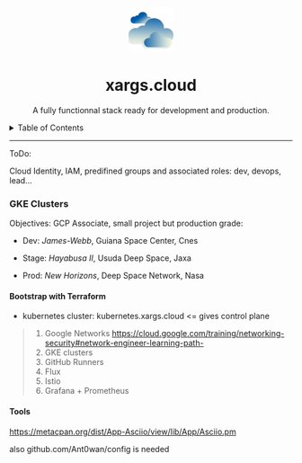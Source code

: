 <!-- TITLE -->
<br />
<div align="center">
  <img src="logo.png" alt="Logo" width="80" height="80">
  <h1 align="center">xargs.cloud</h3>
  <p align="center">
	A fully functionnal stack ready for development and production.
  </p>
</div>


<!-- TABLE OF CONTENTS -->
<details>
  <summary>Table of Contents</summary>
  <ol>
    <li>
      <a href="#Clusters">GKE Clusters</a>
      <ul>
        <li><a href="#dev.xargs.cloud">dev.xargs.cloud</a></li>
        <li><a href="#stage.xargs.cloud">stage.xargs.cloud</a></li>
        <li><a href="#prod.xargs.cloud">prod.xargs.cloud</a></li>
      </ul>
    </li>
    <li>
      <a href="#Repository">Repository</a>
      <ul>
        <li><a href="#gitlab">Gitlab</a></li>
        <li><a href="#ci">Gitlab CI</a></li>
      </ul>
    </li>
    <li><a href="#flux">Flux CD</a></li>
    <li><a href="#roadmap">Roadmap</a></li>
    <li><a href="#contributing">Contributing</a></li>
    <li><a href="#license">License</a></li>
    <li><a href="#contact">Contact</a></li>
    <li><a href="#acknowledgments">Acknowledgments</a></li>
  </ol>
</details>


---
ToDo:

Cloud Identity, IAM, predifined groups and associated roles: dev, devops, lead...



### GKE Clusters


Objectives: GCP Associate, small project but production grade:

- Dev: *James-Webb*, Guiana Space Center, Cnes

- Stage: *Hayabusa II*, Usuda Deep Space, Jaxa

- Prod: *New Horizons*, Deep Space Network, Nasa


#### Bootstrap with Terraform

- kubernetes cluster: kubernetes.xargs.cloud <= gives control plane

> 1. Google Networks https://cloud.google.com/training/networking-security#network-engineer-learning-path-
> 2. GKE clusters
> 3. GitHub Runners
> 4. Flux
> 5. Istio
> 6. Grafana + Prometheus

#### Tools

https://metacpan.org/dist/App-Asciio/view/lib/App/Asciio.pm

also github.com/Ant0wan/config is needed
